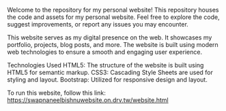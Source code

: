 Welcome to the repository for my personal website! This repository houses the code and assets for my personal website. Feel free to explore the code, suggest improvements, or report any issues you may encounter.

This website serves as my digital presence on the web. It showcases my portfolio, projects, blog posts, and more. The website is built using modern web technologies to ensure a smooth and engaging user experience.

Technologies Used
HTML5: The structure of the website is built using HTML5 for semantic markup.
CSS3: Cascading Style Sheets are used for styling and layout.
Bootstrap: Utilized for responsive design and layout.

To run this website, follow this link:
https://swapnaneelbishnuwebsite.on.drv.tw/website.html
